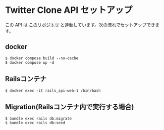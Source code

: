 # Twitter Clone API セットアップ
この API は [このリポジトリ](https://github.com/kskisb/twitter_clone) と連動しています。次の流れでセットアップできます。

## docker
```
$ docker compose build --no-cache
$ docker compose up -d
```

## Railsコンテナ
```
$ docker exec -it rails_api-web-1 /bin/bash
```

## Migration(Railsコンテナ内で実行する場合)
```
$ bundle exec rails db:migrate
$ bundle exec rails db:seed
```